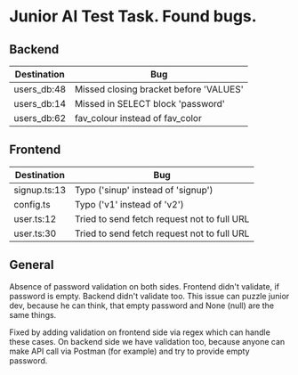 # Junior AI Test Task. Found bugs.

## Backend

| Destination | Bug                                    | 
|-------------|----------------------------------------|
| users_db:48 | Missed closing bracket before 'VALUES' | 
| users_db:14 | Missed in SELECT block 'password'      | 
| users_db:62 | fav_colour instead of fav_color        |

## Frontend
| Destination    | Bug                                                  |
|----------------|------------------------------------------------------|
| signup.ts:13   | Typo ('sinup' instead of 'signup')                   |
| config.ts      | Typo ('v1' instead of 'v2')                          |
| user.ts:12     | Tried to send fetch request not to full URL          |
| user.ts:30     | Tried to send fetch request not to full URL          |

## General

Absence of password validation on both sides. Frontend didn't validate, if password is empty.
Backend didn't validate too. This issue can puzzle junior dev, because he can think, that empty password and None (null)
are the same things.

Fixed by adding validation on frontend side via regex which can handle these cases.
On backend side we have validation too, because anyone can make API call via Postman (for example) and try to provide
empty password.